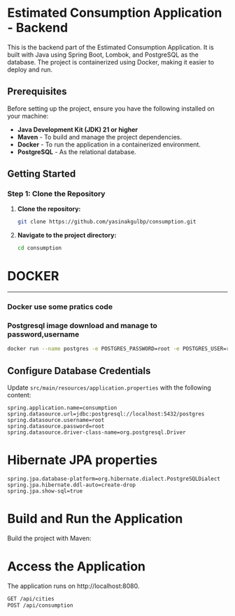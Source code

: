 # Estimated Consumption Application - Backend

This is the backend part of the Estimated Consumption Application. It is built with Java using Spring Boot, Lombok, and PostgreSQL as the database. The project is containerized using Docker, making it easier to deploy and run.

## Prerequisites

Before setting up the project, ensure you have the following installed on your machine:

* **Java Development Kit (JDK) 21 or higher**
* **Maven** - To build and manage the project dependencies.
* **Docker** - To run the application in a containerized environment.
* **PostgreSQL** - As the relational database.

## Getting Started

### Step 1: Clone the Repository

1. **Clone the repository:**

   ```bash
   git clone https://github.com/yasinakgulbp/consumption.git

2. **Navigate to the project directory:**

    ```bash
    cd consumption


# DOCKER

___
### Docker use some pratics code


### Postgresql image download and manage to password,username


```bash
docker run --name postgres -e POSTGRES_PASSWORD=root -e POSTGRES_USER=root -d -p 5432:5432  postgres
```
## Configure Database Credentials

Update `src/main/resources/application.properties` with the following content:

```properties
spring.application.name=consumption
spring.datasource.url=jdbc:postgresql://localhost:5432/postgres
spring.datasource.username=root
spring.datasource.password=root
spring.datasource.driver-class-name=org.postgresql.Driver
```

# Hibernate JPA properties
```properties
spring.jpa.database-platform=org.hibernate.dialect.PostgreSQLDialect
spring.jpa.hibernate.ddl-auto=create-drop
spring.jpa.show-sql=true
```
# Build and Run the Application
Build the project with Maven:

# Access the Application
The application runs on http://localhost:8080.
```bash
GET /api/cities
POST /api/consumption
```
